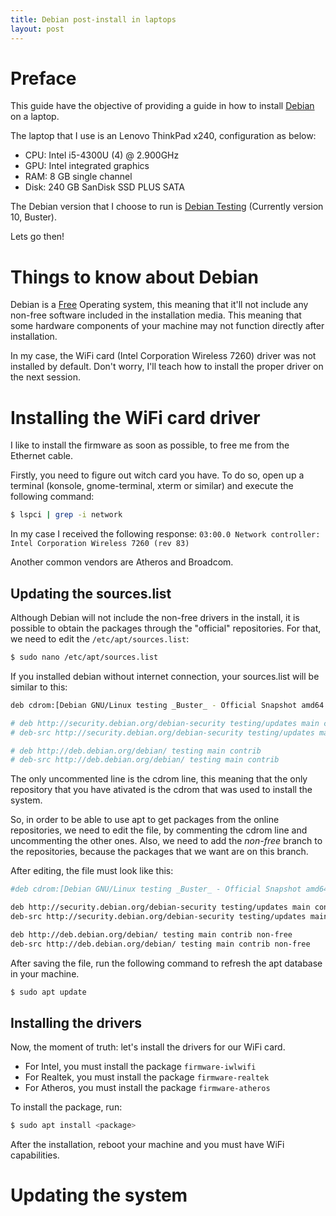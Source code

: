 ```yaml
---
title: Debian post-install in laptops
layout: post
---
```


# Preface

This guide have the objective of providing a guide in how to install [Debian](http://debian.org) on a laptop.

The laptop that I use is an Lenovo ThinkPad x240, configuration as below:
* CPU: Intel i5-4300U (4) @ 2.900GHz
* GPU: Intel integrated graphics
* RAM: 8 GB single channel
* Disk: 240 GB SanDisk SSD PLUS SATA

The Debian version that I choose to run is [Debian Testing](https://wiki.debian.org/DebianTesting) (Currently version 10, Buster).

Lets go then!

# Things to know about Debian

Debian is a [Free](https://www.debian.org/intro/free) Operating system, this meaning that it'll not include any non-free software included in the installation media. This meaning that some hardware components of your machine may not function directly after installation.

In my case, the WiFi card (Intel Corporation Wireless 7260) driver was not installed by default. Don't worry, I'll teach how to install the proper driver on the next session.

# Installing the WiFi card driver

I like to install the firmware as soon as possible, to free me from the Ethernet cable.

Firstly, you need to figure out witch card you have. To do so, open up a terminal (konsole, gnome-terminal, xterm or similar) and execute the following command:

```bash
$ lspci | grep -i network
```

In my case I received the following response:
`03:00.0 Network controller: Intel Corporation Wireless 7260 (rev 83)`

Another common vendors are Atheros and Broadcom.

## Updating the sources.list

Although Debian will not include the non-free drivers in the install, it is possible to obtain the packages through the "official" repositories.
For that, we need to edit the `/etc/apt/sources.list`:

```bash
$ sudo nano /etc/apt/sources.list
```

If you installed debian without internet connection, your sources.list will be similar to this:
```sh
deb cdrom:[Debian GNU/Linux testing _Buster_ - Official Snapshot amd64 DVD Binary-1 20190327-09:46]/ buster contrib main

# deb http://security.debian.org/debian-security testing/updates main contrib
# deb-src http://security.debian.org/debian-security testing/updates main contrib

# deb http://deb.debian.org/debian/ testing main contrib
# deb-src http://deb.debian.org/debian/ testing main contrib
```

The only uncommented line is the cdrom line, this meaning that the only repository that you have ativated is the cdrom that was used to install the system.

So, in order to be able to use apt to get packages from the online repositories, we need to edit the file, by commenting the cdrom line and uncommenting the other ones. Also, we need to add the *non-free* branch to the repositories, because the packages that we want are on this branch.

After editing, the file must look like this:

```sh
#deb cdrom:[Debian GNU/Linux testing _Buster_ - Official Snapshot amd64 DVD Binary-1 20190327-09:46]/ buster contrib main

deb http://security.debian.org/debian-security testing/updates main contrib non-free
deb-src http://security.debian.org/debian-security testing/updates main contrib non-free

deb http://deb.debian.org/debian/ testing main contrib non-free
deb-src http://deb.debian.org/debian/ testing main contrib non-free
```

After saving the file, run the following command to refresh the apt database in your machine.

```sh
$ sudo apt update
```

## Installing the drivers

Now, the moment of truth: let's install the drivers for our WiFi card.
* For Intel, you must install the package `firmware-iwlwifi`
* For Realtek, you must install the package `firmware-realtek`
* For Atheros, you must install the package `firmware-atheros`

To install the package, run:
```sh
$ sudo apt install <package>
```

After the installation, reboot your machine and you must have WiFi capabilities.

# Updating the system
